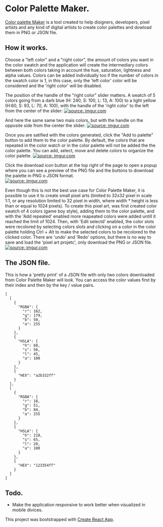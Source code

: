 # Color Palette Maker.

[Color palette Maker](https://andersondematos.github.io/ColorPaletteMaker/) is a tool created to help disigners, developers, pixel artists and any kind of digital artists to create color palettes and dowload them in PNG or JSON file.


## How it works.

Choose a "left color" and a "right color", the amount of colors you want in the color swatch and the application will create the intermediary colors between both colors taking in account the hue, saturation, lightness and alpha values. Colors can be added individually too if the number of colors in the swatch color is 1, in this case, only the 'left color' color will be considered and the 'right color' will be disabled. 

The position of the handle of the "right color" slider matters.
A swatch of 5 colors going from a dark blue (H: 240, S: 100, L: 13, A: 100) to a light yellow (H:60, S: 93, L: 70, A: 100), with the handle of the 'right color' to the left from the center of the slider:
<a href="https://imgur.com/E2qRcQx"><img src="https://i.imgur.com/E2qRcQx.png" title="source: imgur.com" /></a>


And here the same same two mais colors, but with the handle on the opposite side from the center the slider:
<a href="https://imgur.com/Ktvk2g2"><img src="https://i.imgur.com/Ktvk2g2.png" title="source: imgur.com" /></a>


Once you are satified with the colors generated, click the "Add to palette" button to add them to the color palette. By default, the colors that are repeated in the color watch or in the color palette will not be added the the color palette.
You can add, select, move and delete colors to organize the color palette.
<a href="https://imgur.com/dGgy8Op"><img src="https://i.imgur.com/dGgy8Op.png" title="source: imgur.com" /></a>


Click the download icon button at the top right of the page to open a popup where you can see a preview of the PNG file and the buttons to download the palette in PNG o JSON format.  
<a href="https://imgur.com/E9JMdGH"><img src="https://i.imgur.com/E9JMdGH.png" title="source: imgur.com" /></a>


Even though this is not the best use case for Color Palette Maker, it is possible to use it to create small pixel arts (limited to 32x32 pixel in scale 1:1, or any resolution limited to 32 pixel in width, where width * height is less than or equal to 1024 pixels).
To create this pixel art, was first created color swatch of 4 colors (game boy style), adding them to the color palette, and with the 'Add repeated' enabled more reapeated colors were added untill it reached the limit of 1024. Then, with 'Edit selectd' enabled, the color slots were recolored by selecting colors slots and clicking on a color in the color palette holding Ctrl + Alt to make the selected colors to be recolored to the clicked color.
There are 'undo' and 'Redo' options, but there is no way to save and load the 'pixel art projetc', only download the PNG or JSON file.
<a href="https://imgur.com/WV997IC"><img src="https://i.imgur.com/WV997IC.png" title="source: imgur.com" /></a>


## The JSON file.

This is how a 'pretty print' of a JSON file with only two colors downloaded from Color Palette Maker will look.
You can access the color values first by their index and then by the key / value pairs. 
```
[
  [
    {
      "RGBA": {
        "r": 162,
        "g": 179,
        "b": 50,
        "a": 255
      }
    },
    {
      "HSLA": {
        "h": 68,
        "s": 56,
        "l": 45,
        "a": 100
      }
    },
    {
      "HEX": "a2b332ff"
    }
  ],
  [
    {
      "RGBA": {
        "r": 18,
        "g": 51,
        "b": 84,
        "a": 255
      }
    },
    {
      "HSLA": {
        "h": 210,
        "s": 65,
        "l": 20,
        "a": 100
      }
    },
    {
      "HEX": "123354ff"
    }
  ]
]
```

## Todo.

* Make the application responsive to work better when visualized in mobile divices.


This project was bootstrapped with [Create React App](https://github.com/facebook/create-react-app).
